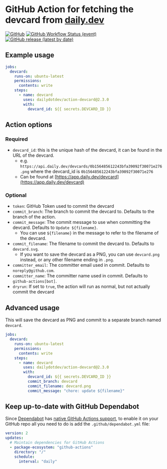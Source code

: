 # GitHub Action for fetching the devcard from [daily.dev](https://api.daily.dev/get?r=omBratteng)

[![GitHub](https://img.shields.io/github/license/dailydotdev/action-devcard)](LICENSE)
[![GitHub Workflow Status (event)](https://img.shields.io/github/workflow/status/dailydotdev/action-devcard/continuous-integration?event=push&label=continuous-integration&logo=github)](https://github.com/dailydotdev/action-devcard/actions/workflows/continuous-integration.yml)
[![GitHub release (latest by date)](https://img.shields.io/github/v/release/dailydotdev/action-devcard?logo=github)](https://github.com/dailydotdev/action-devcard/releases/latest)

## Example usage

```yaml
jobs:
  devcard:
    runs-on: ubuntu-latest
    permissions:
      contents: write
    steps:
      - name: devcard
        uses: dailydotdev/action-devcard@2.3.0
        with:
          devcard_id: ${{ secrets.DEVCARD_ID }}
```

## Action options

### Required

- `devcard_id`: this is the unique hash of the devcard, it can be found in the URL of the devcard.
  - e.g. `https://api.daily.dev/devcards/0b156485612243bfa39092f30071e276.png` where the devcard_id is `0b156485612243bfa39092f30071e276`
  - Can be found at [https://app.daily.dev/devcard](https://app.daily.dev/devcard)

### Optional

- `token`: GitHub Token used to commit the devcard
- `commit_branch`: The branch to commit the devcard to. Defaults to the branch of the action.
- `commit_message`: The commit message to use when committing the devcard. Defaults to `Update ${filename}`.
  - You can use `${filename}` in the message to refer to the filename of the devcard.
- `commit_filename`: The filename to commit the devcard to. Defaults to `devcard.svg`.
  - If you want to save the devcard as a PNG, you can use `devcard.png` instead, or any other filename ending in `.png`.
- `committer_email`: The committer email used in commit. Defaults to `noreply@github.com`.
- `committer_name`: The committer name used in commit. Defaults to `github-actions[bot]`.
- `dryrun`: If set to `true`, the action will run as normal, but not actually commit the devcard

## Advanced usage

This will save the devcard as PNG and commit to a separate branch named `devcard`.

```yaml
jobs:
  devcard:
    runs-on: ubuntu-latest
    permissions:
      contents: write
    steps:
      - name: devcard
        uses: dailydotdev/action-devcard@2.3.0
        with:
          devcard_id: ${{ secrets.DEVCARD_ID }}
          commit_branch: devcard
          commit_filename: devcard.png
          commit_message: "chore: update ${filename}"
```

## Keep up-to-date with GitHub Dependabot

Since [Dependabot](https://docs.github.com/en/github/administering-a-repository/keeping-your-actions-up-to-date-with-github-dependabot)
has [native GitHub Actions support](https://docs.github.com/en/github/administering-a-repository/configuration-options-for-dependency-updates#package-ecosystem),
to enable it on your GitHub repo all you need to do is add the `.github/dependabot.yml` file:

```yaml
version: 2
updates:
  # Maintain dependencies for GitHub Actions
  - package-ecosystem: "github-actions"
    directory: "/"
    schedule:
      interval: "daily"
```
